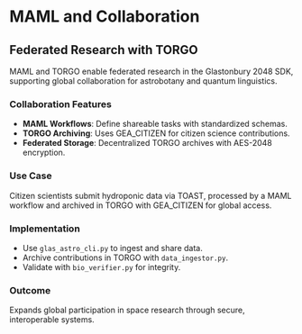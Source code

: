 # MAML and Collaboration
## Federated Research with TORGO

MAML and TORGO enable federated research in the Glastonbury 2048 SDK, supporting global collaboration for astrobotany and quantum linguistics.

### Collaboration Features
- **MAML Workflows**: Define shareable tasks with standardized schemas.
- **TORGO Archiving**: Uses GEA_CITIZEN for citizen science contributions.
- **Federated Storage**: Decentralized TORGO archives with AES-2048 encryption.

### Use Case
Citizen scientists submit hydroponic data via TOAST, processed by a MAML workflow and archived in TORGO with GEA_CITIZEN for global access.

### Implementation
- Use `glas_astro_cli.py` to ingest and share data.
- Archive contributions in TORGO with `data_ingestor.py`.
- Validate with `bio_verifier.py` for integrity.

### Outcome
Expands global participation in space research through secure, interoperable systems.